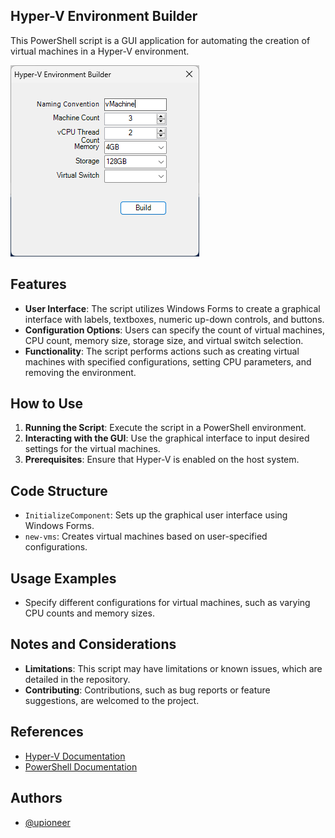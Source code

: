 ## Hyper-V Environment Builder

This PowerShell script is a GUI application for automating the creation of virtual machines in a Hyper-V environment.

![screenshot](assets/environmentBuilderUI.png)

## Features

- **User Interface**: The script utilizes Windows Forms to create a graphical interface with labels, textboxes, numeric up-down controls, and buttons.
- **Configuration Options**: Users can specify the count of virtual machines, CPU count, memory size, storage size, and virtual switch selection.
- **Functionality**: The script performs actions such as creating virtual machines with specified configurations, setting CPU parameters, and removing the environment.

## How to Use

1. **Running the Script**: Execute the script in a PowerShell environment.
2. **Interacting with the GUI**: Use the graphical interface to input desired settings for the virtual machines.
3. **Prerequisites**: Ensure that Hyper-V is enabled on the host system.

## Code Structure

- `InitializeComponent`: Sets up the graphical user interface using Windows Forms.
- `new-vms`: Creates virtual machines based on user-specified configurations.

## Usage Examples

- Specify different configurations for virtual machines, such as varying CPU counts and memory sizes.

## Notes and Considerations

- **Limitations**: This script may have limitations or known issues, which are detailed in the repository.
- **Contributing**: Contributions, such as bug reports or feature suggestions, are welcomed to the project.

## References

- [Hyper-V Documentation](https://docs.microsoft.com/en-us/virtualization/hyper-v-on-windows/)
- [PowerShell Documentation](https://docs.microsoft.com/en-us/powershell/)

## Authors

- [@upioneer](https://www.github.com/upioneer)
